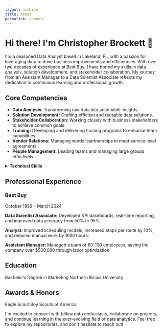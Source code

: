 ```yaml
---
layout: archive
title: About
permalink: /about/
---
```


# Hi there! I'm Christopher Brockett 👋

I'm a seasoned Data Analyst based in Lakeland, FL, with a passion for leveraging data to drive business improvements and efficiencies. With over two decades of experience at Best Buy, I have honed my skills in data analysis, solution development, and stakeholder collaboration. My journey from an Assistant Manager to a Data Scientist Associate reflects my dedication to continuous learning and professional growth.

## Core Competencies

- **Data Analysis:** Transforming raw data into actionable insights.
- **Solution Development:** Crafting efficient and reusable data solutions.
- **Stakeholder Collaboration:** Working closely with business stakeholders to achieve common goals.
- **Training:** Developing and delivering training programs to enhance team capabilities.
- **Vendor Relations:** Managing vendor partnerships to meet service level agreements.
- **People Management:** Leading teams and managing large groups effectively.

<details>
  <summary><b>Technical Skills</b></summary>
    - Microsoft Office Suite
    - Hardware & Software Troubleshooting/Support
    - Teradata
    - SQL
    - Oracle
    - SharePoint
    - Power BI
    - PowerShell
</details>

## Professional Experience

### Best Buy
October 1999 – March 2024

**Data Scientist Associate:** Developed KPI dashboards, real-time reporting, and improved data accuracy from 50% to 95%.

**Analyst:** Improved scheduling models, increased stops per route by 10%, and reduced manual work by 1000 hours.

**Assistant Manager:** Managed a team of 80-100 employees, saving the company over $500,000 through labor optimization.

## Education
Bachelor’s Degree in Marketing
Northern Illinois University

## Awards & Honors
Eagle Scout
Boy Scouts of America

I'm excited to connect with fellow data enthusiasts, collaborate on projects, and continue learning in the ever-evolving field of data analytics. Feel free to explore my repositories, and don't hesitate to reach out!